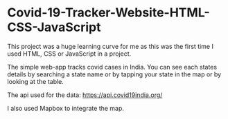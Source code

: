 # Covid-19-Tracker-Website-HTML-CSS-JavaScript

This project was a huge learning curve for me as this was the first time I used HTML, CSS or JavaScript in a project. 


The simple web-app tracks covid cases in India. You can see each states details by searching a state name or by tapping your state in the map or by looking at the table.

The api used for the data: <https://api.covid19india.org/>

I also used Mapbox to integrate the map.